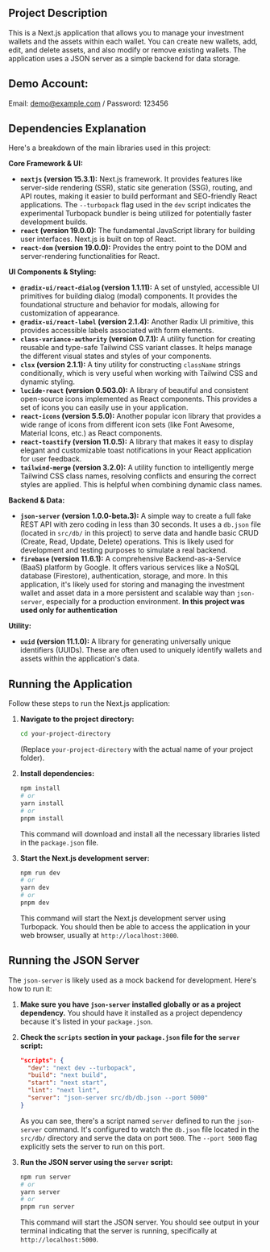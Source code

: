 ## Project Description

This is a Next.js application that allows you to manage your investment wallets and the assets within each wallet. You can create new wallets, add, edit, and delete assets, and also modify or remove existing wallets. The application uses a JSON server as a simple backend for data storage.

## Demo Account:

Email: demo@example.com / 
Password: 123456

## Dependencies Explanation

Here's a breakdown of the main libraries used in this project:

**Core Framework & UI:**

* **`nextjs` (version 15.3.1):** Next.js framework. It provides features like server-side rendering (SSR), static site generation (SSG), routing, and API routes, making it easier to build performant and SEO-friendly React applications. The `--turbopack` flag used in the `dev` script indicates the experimental Turbopack bundler is being utilized for potentially faster development builds.
* **`react` (version 19.0.0):** The fundamental JavaScript library for building user interfaces. Next.js is built on top of React.
* **`react-dom` (version 19.0.0):** Provides the entry point to the DOM and server-rendering functionalities for React.

**UI Components & Styling:**

* **`@radix-ui/react-dialog` (version 1.1.11):** A set of unstyled, accessible UI primitives for building dialog (modal) components. It provides the foundational structure and behavior for modals, allowing for customization of appearance.
* **`@radix-ui/react-label` (version 2.1.4):** Another Radix UI primitive, this provides accessible labels associated with form elements.
* **`class-variance-authority` (version 0.7.1):** A utility function for creating reusable and type-safe Tailwind CSS variant classes. It helps manage the different visual states and styles of your components.
* **`clsx` (version 2.1.1):** A tiny utility for constructing `className` strings conditionally, which is very useful when working with Tailwind CSS and dynamic styling.
* **`lucide-react` (version 0.503.0):** A library of beautiful and consistent open-source icons implemented as React components. This provides a set of icons you can easily use in your application.
* **`react-icons` (version 5.5.0):** Another popular icon library that provides a wide range of icons from different icon sets (like Font Awesome, Material Icons, etc.) as React components.
* **`react-toastify` (version 11.0.5):** A library that makes it easy to display elegant and customizable toast notifications in your React application for user feedback.
* **`tailwind-merge` (version 3.2.0):** A utility function to intelligently merge Tailwind CSS class names, resolving conflicts and ensuring the correct styles are applied. This is helpful when combining dynamic class names.

**Backend & Data:**

* **`json-server` (version 1.0.0-beta.3):** A simple way to create a full fake REST API with zero coding in less than 30 seconds. It uses a `db.json` file (located in `src/db/` in this project) to serve data and handle basic CRUD (Create, Read, Update, Delete) operations. This is likely used for development and testing purposes to simulate a real backend.
* **`firebase` (version 11.6.1):** A comprehensive Backend-as-a-Service (BaaS) platform by Google. It offers various services like a NoSQL database (Firestore), authentication, storage, and more. In this application, it's likely used for storing and managing the investment wallet and asset data in a more persistent and scalable way than `json-server`, especially for a production environment. **In this project was used only for authentication**

**Utility:**

* **`uuid` (version 11.1.0):** A library for generating universally unique identifiers (UUIDs). These are often used to uniquely identify wallets and assets within the application's data.

## Running the Application

Follow these steps to run the Next.js application:

1.  **Navigate to the project directory:**
    ```bash
    cd your-project-directory
    ```
    (Replace `your-project-directory` with the actual name of your project folder).

2.  **Install dependencies:**
    ```bash
    npm install
    # or
    yarn install
    # or
    pnpm install
    ```
    This command will download and install all the necessary libraries listed in the `package.json` file.

3.  **Start the Next.js development server:**
    ```bash
    npm run dev
    # or
    yarn dev
    # or
    pnpm dev
    ```
    This command will start the Next.js development server using Turbopack. You should then be able to access the application in your web browser, usually at `http://localhost:3000`.

## Running the JSON Server

The `json-server` is likely used as a mock backend for development. Here's how to run it:

1.  **Make sure you have `json-server` installed globally or as a project dependency.** You should have it installed as a project dependency because it's listed in your `package.json`.

2.  **Check the `scripts` section in your `package.json` file for the `server` script:**

    ```json
    "scripts": {
      "dev": "next dev --turbopack",
      "build": "next build",
      "start": "next start",
      "lint": "next lint",
      "server": "json-server src/db/db.json --port 5000"
    }
    ```

    As you can see, there's a script named `server` defined to run the `json-server` command. It's configured to watch the `db.json` file located in the `src/db/` directory and serve the data on port `5000`. The `--port 5000` flag explicitly sets the server to run on this port.

3.  **Run the JSON server using the `server` script:**
    ```bash
    npm run server
    # or
    yarn server
    # or
    pnpm run server
    ```
    This command will start the JSON server. You should see output in your terminal indicating that the server is running, specifically at `http://localhost:5000`.
